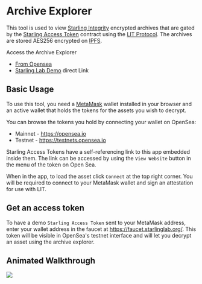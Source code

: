 # Archive Explorer

This tool is used to view [Starling Integrity](https://github.com/starlinglab/integrity-backend) encrypted archives that are gated by the [Starling Access Token](https://github.com/starlinglab/starling-access-token) contract using the [LIT Protocol](https://litprotocol.com/). The archives are stored AES256 encrypted on [IPFS](https://ipfs.tech).

Access the Archive Explorer
* [From Opensea](https://testnets.opensea.io/0x1C016C9A15e9Ef085bD0225bc5fa834b114a13e1)
* [Starling Lab Demo](https://ipfs.io/ipns/archiveexplorer.starlinglab.org/?chainid=80001&contract=0x5E10c1a82b422b6FB39d5b3FE1704BcE752453f2&id=1) direct Link

## Basic Usage
To use this tool, you need a [MetaMask](https://metamask.io/) wallet installed in your browser and an active wallet that holds the tokens for the assets you wish to decrypt.

You can browse the tokens you hold by connecting your wallet on OpenSea:
- Mainnet - https://opensea.io
- Testnet - https://testnets.opensea.io

Starling Access Tokens have a self-referencing link to this app embedded inside them. The link can be accessed by using the `View Website` button in the menu of the token on Open Sea.

When in the app, to load the asset click `Connect` at the top right corner. You will be required to connect to your MetaMask wallet and sign an attestation for use with LIT. 

## Get an access token

To have a demo `Starling Access Token` sent to your MetaMask address, enter your wallet address in the faucet at https://faucet.starlinglab.org/. This token will be visible in OpenSea's testnet interface and will let you decrypt an asset using the archive explorer.

## Animated Walkthrough

![](/assets/walkthrough.gif)

